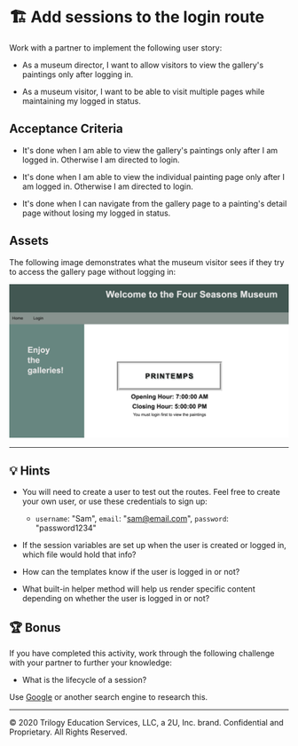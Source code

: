 # 🏗️ Add sessions to the login route

Work with a partner to implement the following user story:

* As a museum director, I want to allow visitors to view the gallery's paintings only after logging in.

* As a museum visitor, I want to be able to visit multiple pages while maintaining my logged in status.

## Acceptance Criteria

* It's done when I am able to view the gallery's paintings only after I am logged in. Otherwise I am directed to login.

* It's done when I am able to view the individual painting page only after I am logged in. Otherwise I am directed to login.

* It's done when I can navigate from the gallery page to a painting's detail page without losing my logged in status.

## Assets

The following image demonstrates what the museum visitor sees if they try to access the gallery page without logging in:

![On a museum page, under the gallery name and operating hours, there is a message to login.](./Images/01-Unauthorized-Gallery.jpg)

---

## 💡 Hints

* You will need to create a user to test out the routes. Feel free to create your own user, or use these credentials to sign up: 

  * `username`: "Sam", `email`: "sam@email.com", `password`: "password1234"

* If the session variables are set up when the user is created or logged in, which file would hold that info?

* How can the templates know if the user is logged in or not?

* What built-in helper method will help us render specific content depending on whether the user is logged in or not?

## 🏆 Bonus

If you have completed this activity, work through the following challenge with your partner to further your knowledge:

* What is the lifecycle of a session?

Use [Google](https://www.google.com) or another search engine to research this.

---
© 2020 Trilogy Education Services, LLC, a 2U, Inc. brand. Confidential and Proprietary. All Rights Reserved.